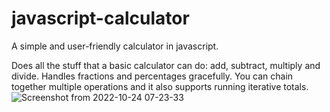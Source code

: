 # javascript-calculator
A simple and user-friendly calculator in javascript.

Does all the stuff that a basic calculator can do: add, subtract, multiply and divide. Handles fractions and percentages gracefully.
You can chain together multiple operations and it also supports running iterative totals. ![Screenshot from 2022-10-24 07-23-33](https://user-images.githubusercontent.com/102254727/197516153-967c0719-ddea-47a9-99e5-6e260be5ed82.png)
